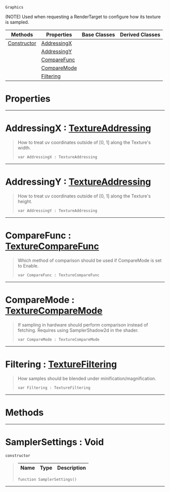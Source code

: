  `Graphics`

(NOTE) Used when requesting a RenderTarget to configure how its texture is sampled.

|Methods|Properties|Base Classes|Derived Classes|
|---|---|---|---|
|[ Constructor](https://github.com/ZilchEngine/ZilchDocs/blob/master/code_reference/class_reference/samplersettings.markdown#samplersettings-void)|[ AddressingX](https://github.com/ZilchEngine/ZilchDocs/blob/master/code_reference/class_reference/samplersettings.markdown#addressingx-zilch-engine)| | |
| |[ AddressingY](https://github.com/ZilchEngine/ZilchDocs/blob/master/code_reference/class_reference/samplersettings.markdown#addressingy-zilch-engine)| | |
| |[ CompareFunc](https://github.com/ZilchEngine/ZilchDocs/blob/master/code_reference/class_reference/samplersettings.markdown#comparefunc-zilch-engine)| | |
| |[ CompareMode](https://github.com/ZilchEngine/ZilchDocs/blob/master/code_reference/class_reference/samplersettings.markdown#comparemode-zilch-engine)| | |
| |[ Filtering](https://github.com/ZilchEngine/ZilchDocs/blob/master/code_reference/class_reference/samplersettings.markdown#filtering-zilch-engine-do)| | |


 #  Properties


---  
 #  AddressingX : [TextureAddressing](https://github.com/ZilchEngine/ZilchDocs/blob/master/code_reference/enum_reference.markdown#textureaddressing)

> How to treat uv coordinates outside of [0, 1] along the Texture's width.
> ``` lang=cpp, name=Nada
> var AddressingX : TextureAddressing


---  
 #  AddressingY : [TextureAddressing](https://github.com/ZilchEngine/ZilchDocs/blob/master/code_reference/enum_reference.markdown#textureaddressing)

> How to treat uv coordinates outside of [0, 1] along the Texture's height.
> ``` lang=cpp, name=Nada
> var AddressingY : TextureAddressing


---  
 #  CompareFunc : [TextureCompareFunc](https://github.com/ZilchEngine/ZilchDocs/blob/master/code_reference/enum_reference.markdown#texturecomparefunc)

> Which method of comparison should be used if CompareMode is set to Enable.
> ``` lang=cpp, name=Nada
> var CompareFunc : TextureCompareFunc


---  
 #  CompareMode : [TextureCompareMode](https://github.com/ZilchEngine/ZilchDocs/blob/master/code_reference/enum_reference.markdown#texturecomparemode)

> If sampling in hardware should perform comparison instead of fetching. Requires using SamplerShadow2d in the shader.
> ``` lang=cpp, name=Nada
> var CompareMode : TextureCompareMode


---  
 #  Filtering : [TextureFiltering](https://github.com/ZilchEngine/ZilchDocs/blob/master/code_reference/enum_reference.markdown#texturefiltering)

> How samples should be blended under minification/magnification.
> ``` lang=cpp, name=Nada
> var Filtering : TextureFiltering


---  
 #  Methods


---  
 #  SamplerSettings : Void

 `constructor`

> 
> |Name|Type|Description|
> |---|---|---|
> ``` lang=cpp, name=Nada
> function SamplerSettings()
> ``` 


---  
 

 